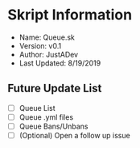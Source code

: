 # Skript Information
* Name: Queue.sk
* Version: v0.1
* Author: JustADev
* Last Updated: 8/19/2019

## Future Update List
- [ ] Queue List
- [ ] Queue .yml files
- [ ] Queue Bans/Unbans
- [ ] \(Optional) Open a follow up issue
